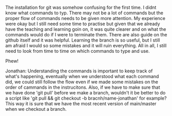 The installation for git was somehow confusing for the first time. I didnt know what commands to typ. There may not be a lot of commands but the proper flow of commands needs to be given more attention. My experience were okay but I still need some time to practise but given that we already have the teaching and learning goin on, it was quite clearer and on what the commands would do if I were to terminate them. There are also guide on the github itself and it was helpful. Learning the branch is so useful, but I still am afraid I would so some mistakes and it will ruin everything. All in all, I still need to look from time to time on which commands to type and use.

Phew!

Jonathan:
Understanding the commands is important to keep track of what's happening, eventually when we understood what each command did, we could still follow the flow even if we made some mistakes on the order of cammands in the instrucitons. Also, if we have to make sure that we have done 'git pull' before we make a branch, wouldn't it be better to do a script like 'git pull && git checkout -b bracnh/name-jonathan' for example? This way it is sure that we have the most recent version of main/master when we checkout a branch.
